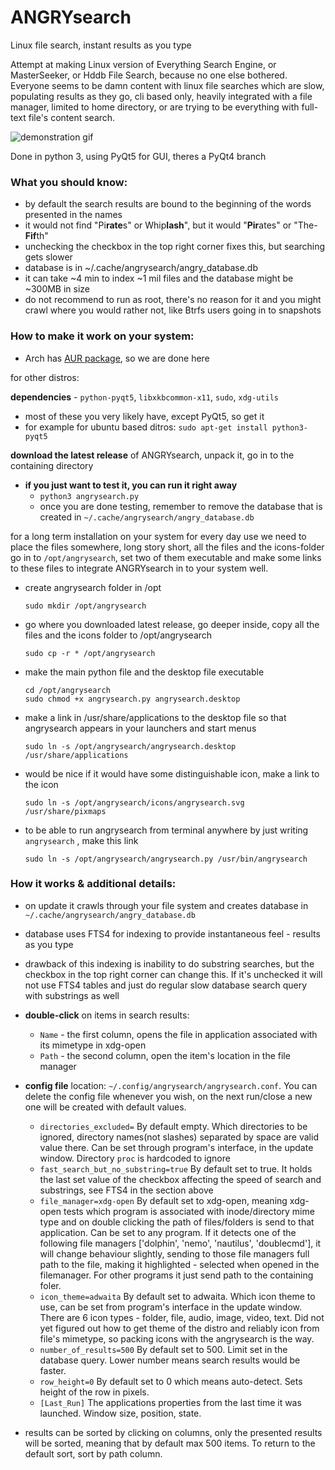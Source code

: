 # ANGRYsearch
Linux file search, instant results as you type

Attempt at making Linux version of Everything Search Engine, or MasterSeeker, or Hddb File Search, because no one else bothered.
Everyone seems to be damn content with linux file searches which are slow, populating results as they go, cli based only, heavily integrated with a file manager, limited to home directory, or are trying to be everything with full-text file's content search.

![demonstration gif](http://i.imgur.com/nQO5yVM.gif)

Done in python 3, using PyQt5 for GUI, theres a PyQt4 branch

### What you should know:

* by default the search results are bound to the beginning of the words presented in the names
* it would not find "Pi<b>rate</b>s" or Whip<b>lash</b>", but it would "<b>Pir</b>ates" or "The-<b>Fif</b>th"
* unchecking the checkbox in the top right corner fixes this, but searching gets slower
* database is in ~/.cache/angrysearch/angry_database.db
* it can take ~4 min to index ~1 mil files and the database might be ~300MB in size
* do not recommend to run as root, there's no reason for it and you might crawl where you would rather not, like Btrfs users going in to snapshots

### How to make it work on your system:

* Arch has [AUR package](https://aur.archlinux.org/packages/angrysearch/), so we are done here

for other distros:

**dependencies** - `python-pyqt5`, `libxkbcommon-x11`, `sudo`, `xdg-utils`
  * most of these you very likely have, except PyQt5, so get it
  * for example for ubuntu based ditros: `sudo apt-get install python3-pyqt5`

**download the latest release** of ANGRYsearch, unpack it, go in to the containing directory
* **if you just want to test it, you can run it right away**
  * `python3 angrysearch.py`
  * once you are done testing, remember to remove the database that is created in
    `~/.cache/angrysearch/angry_database.db`

for a long term installation on your system for every day use we need to place the files somewhere,
long story short, all the files and the icons-folder go in to `/opt/angrysearch`, set two of them executable
and make some links to these files to integrate ANGRYsearch in to your system well.

* create angrysearch folder in /opt

      sudo mkdir /opt/angrysearch

* go where you downloaded latest release, go deeper inside, copy all the files and the icons folder to /opt/angrysearch

      sudo cp -r * /opt/angrysearch

* make the main python file and the desktop file executable

      cd /opt/angrysearch
      sudo chmod +x angrysearch.py angrysearch.desktop

* make a link in /usr/share/applications to the desktop file so that angrysearch appears in your launchers and start menus

      sudo ln -s /opt/angrysearch/angrysearch.desktop /usr/share/applications

* would be nice if it would have some distinguishable icon, make a link to the icon

      sudo ln -s /opt/angrysearch/icons/angrysearch.svg /usr/share/pixmaps

* to be able to run angrysearch from terminal anywhere by just writing `angrysearch` , make this link

      sudo ln -s /opt/angrysearch/angrysearch.py /usr/bin/angrysearch


### How it works & additional details:

* on update it crawls through your file system and creates database in `~/.cache/angrysearch/angry_database.db`
* database uses FTS4 for indexing to provide instantaneous feel - results as you type
* drawback of this indexing is inability to do substring searches, but the checkbox in the top right corner can change this. If it's unchecked it will not use FTS4 tables and just do regular slow database search query with substrings as well
* **double-click** on items in search results:
  * `Name` - the first column, opens the file in application associated with its mimetype in xdg-open
  * `Path` - the second column, open the item's location in the file manager
* **config file** location: `~/.config/angrysearch/angrysearch.conf`. You can delete the config file whenever you wish, on the next run/close a new one will be created with default values.
  *   `directories_excluded=` By default empty. Which directories to be ignored, directory names(not slashes) separated by space are valid value there. Can be set through program's interface, in the update window. Directory `proc` is hardcoded to ignore
  *   `fast_search_but_no_substring=true` By default set to true. It holds the last set value of the checkbox affecting the speed of search and substrings, see FTS4 in the section above
  *   `file_manager=xdg-open` By default set to xdg-open, meaning xdg-open tests which program is associated with inode/directory mime type and on double clicking the path of files/folders is send to that application. Can be set to any program. If it detects one of the following file managers ['dolphin', 'nemo', 'nautilus', 'doublecmd'], it will change behaviour slightly, sending to those file managers full path to the file, making it highlighted - selected when opened in the filemanager. For other programs it just send path to the containing foler.
  *   `icon_theme=adwaita` By default set to adwaita. Which icon theme to use, can be set from program's interface in the update window. There are 6 icon types - folder, file, audio, image, video, text. Did not yet figured out how to get theme of the distro and reliably icon from file's mimetype, so packing icons with the angrysearch is the way.
  *   `number_of_results=500` By default set to 500. Limit set in the database query. Lower number means search results would be faster.
  *   `row_height=0` By default set to 0 which means auto-detect. Sets height of the row in pixels.
  *   `[Last_Run]` The applications properties from the last time it was launched. Window size, position, state.

* results can be sorted by clicking on columns, only the presented results will be sorted, meaning that by default max 500 items. To return to the default sort, sort by path column.

